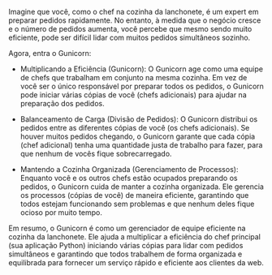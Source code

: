 Imagine que você, como o chef na cozinha da lanchonete, é um expert em preparar pedidos rapidamente. No entanto, à medida que o negócio cresce e o número de pedidos aumenta, você percebe que mesmo sendo muito eficiente, pode ser difícil lidar com muitos pedidos simultâneos sozinho.

Agora, entra o Gunicorn:

* Multiplicando a Eficiência (Gunicorn): O Gunicorn age como uma equipe de chefs que trabalham em conjunto na mesma cozinha. Em vez de você ser o único responsável por preparar todos os pedidos, o Gunicorn pode iniciar várias cópias de você (chefs adicionais) para ajudar na preparação dos pedidos.
  
* Balanceamento de Carga (Divisão de Pedidos): O Gunicorn distribui os pedidos entre as diferentes cópias de você (os chefs adicionais). Se houver muitos pedidos chegando, o Gunicorn garante que cada cópia (chef adicional) tenha uma quantidade justa de trabalho para fazer, para que nenhum de vocês fique sobrecarregado.
  
* Mantendo a Cozinha Organizada (Gerenciamento de Processos): Enquanto você e os outros chefs estão ocupados preparando os pedidos, o Gunicorn cuida de manter a cozinha organizada. Ele gerencia os processos (cópias de você) de maneira eficiente, garantindo que todos estejam funcionando sem problemas e que nenhum deles fique ocioso por muito tempo.

Em resumo, o Gunicorn é como um gerenciador de equipe eficiente na cozinha da lanchonete. Ele ajuda a multiplicar a eficiência do chef principal (sua aplicação Python) iniciando várias cópias para lidar com pedidos simultâneos e garantindo que todos trabalhem de forma organizada e equilibrada para fornecer um serviço rápido e eficiente aos clientes da web.
